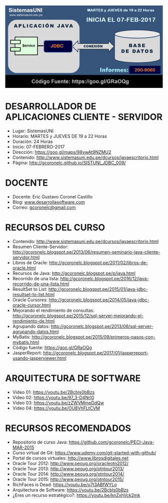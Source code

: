 ![Java CLIENTE-SERVIDOR](https://raw.githubusercontent.com/gcoronelc/SISTUNI_JDBC_009/master/JavaJDBC009-5.png)

# DESARROLLADOR DE APLICACIONES CLIENTE - SERVIDOR

- Lugar: SistemasUNI
- Horario: MARTES y JUEVES DE 19 a 22 Horas
- Duración: 24 Horas
- Inicio: 07-FEBRERO-2017
- Dirección: https://goo.gl/maps/98vwAt9NZMU2
- Contenido: http://www.sistemasuni.edu.pe/dcursos/javaescritorio.html
- Página: http://gcoronelc.github.io/SISTUNI_JDBC_009/

# DOCENTE

- Docente: Eric Gustavo Coronel Castillo
- Blog: www.desarrollasoftware.com
- Correo: gcoronelc@gmail.com

# RECURSOS DEL CURSO

- Contenido: http://www.sistemasuni.edu.pe/dcursos/javaescritorio.html
- Resumen Cliente-Servidor: http://gcoronelc.blogspot.pe/2013/06/resumen-seminario-java-cliente-servidor.html
- Libros de Oracle: http://gcoronelc.blogspot.pe/2011/02/libros-de-oracle.html
- Recursos de Java: http://gcoronelc.blogspot.pe/p/java.html
- Recorrido de una lista: http://gcoronelc.blogspot.pe/2016/12/java-recorrido-de-una-lista.html
- ResultSet to List: http://gcoronelc.blogspot.pe/2015/01/java-jdbc-resultset-to-list.html
- Oracle Cursores: http://gcoronelc.blogspot.pe/2014/05/java-jdbc-oracle-cursor.html
- Mejorando el rendimiento de consultas: http://gcoronelc.blogspot.pe/2015/12/sql-server-mejorando-el-rendimiento-de.html
- Agrupando datos: http://gcoronelc.blogspot.pe/2013/06/sql-server-agrupando-datos.html
- MyBatis: http://gcoronelc.blogspot.pe/2015/09/primeros-pasos-con-mybatis.html
- Código fuente: https://goo.gl/GRaOQg
- JasperReport: http://gcoronelc.blogspot.pe/2017/01/jasperreport-usando-jasperviewer.html




# ARQUITECTURA DE SOFTWARE

- Video 01: https://youtu.be/2Bcbls0bBzs
- Video 02: https://youtu.be/97_3-D4NrI0
- Video 03: https://youtu.be/zZWVMmeDdQw
- Video 04: https://youtu.be/OU8VhFLtCVM


# RECURSOS RECOMENDADOS

- Repositorio de curso Java: https://github.com/gcoronelc/PECI-Java-MAR-2015
- Curso virtual de Git: https://www.udemy.com/git-started-with-github/
- Portal de cursos virtuales: http://www.librosdigitales.net
- Oracle Tour 2012: http://www.peoug.org/oracleotn2012/
- Oracle Tour 2013: http://www.peoug.org/otntour2013/
- Oracle Tour 2014: http://www.peoug.org/otntour2014/
- Oracle Tour 2015: http://www.peoug.org/otntour2015/
- RichFaces is Dead: https://youtu.be/o7t3ABfWYLo
- Arquitectura de Software: https://youtu.be/2Bcbls0bBzs
- ¿Eres un recurso estratégico?: https://youtu.be/knZxhVck2mk




